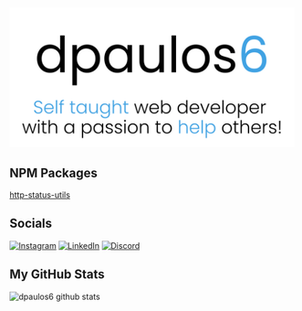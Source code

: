 <img src="https://github.com/dpaulos6/dpaulos6/blob/main/dpaulos6_banner.svg" style="width: 500px;" />

<h2>NPM Packages</h2>

[http-status-utils](https://www.npmjs.com/package/http-status-utils)

<h2>Socials</h2>

[![Instagram](https://skillicons.dev/icons?i=instagram)](https://instagram.com/dpaulos6)
[![LinkedIn](https://skillicons.dev/icons?i=linkedin)](https://linkedin.com/in/dpaulos6)
[![Discord](https://skillicons.dev/icons?i=discord)](https://discord.gg/Y7ujpKmmma)

<h2>My GitHub Stats</h2>

![dpaulos6 github stats](https://github-readme-stats.vercel.app/api?username=dpaulos6&show_icons=true&title_color=40a2e3&icon_color=40a2e3&text_color=5f5f5f&bg_color=fff)
